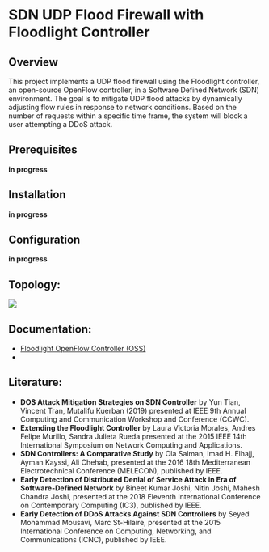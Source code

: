 # SDN UDP Flood Firewall with Floodlight Controller

## Overview

This project implements a UDP flood firewall using the Floodlight controller, an open-source OpenFlow controller, in a Software Defined Network (SDN) environment. The goal is to mitigate UDP flood attacks by dynamically adjusting flow rules in response to network conditions. Based on the number of requests within a specific time frame, the system will block a user attempting a DDoS attack.

## Prerequisites

**in progress**

## Installation

**in progress**

## Configuration

**in progress**

## Topology:

![](images/topologia.jpg)

## Documentation:

- [Floodlight OpenFlow Controller (OSS)](https://github.com/floodlight/floodlight#floodlight-openflow-controller-oss)
- 

## Literature:

- **DOS Attack Mitigation Strategies on SDN Controller** by Yun Tian, Vincent Tran, Mutalifu Kuerban (2019) presented at IEEE 9th Annual Computing and Communication Workshop and Conference (CCWC).
- **Extending the Floodlight Controller** by Laura Victoria Morales, Andres Felipe Murillo, Sandra Julieta Rueda presented at the 2015 IEEE 14th International Symposium on Network Computing and Applications.
- **SDN Controllers: A Comparative Study** by Ola Salman, Imad H. Elhajj, Ayman Kayssi, Ali Chehab, presented at the 2016 18th Mediterranean Electrotechnical Conference (MELECON), published by IEEE.
- **Early Detection of Distributed Denial of Service Attack in Era of Software-Defined Network** by Bineet Kumar Joshi, Nitin Joshi, Mahesh Chandra Joshi, presented at the 2018 Eleventh International Conference on Contemporary Computing (IC3), published by IEEE.
- **Early Detection of DDoS Attacks Against SDN Controllers** by Seyed Mohammad Mousavi, Marc St-Hilaire, presented at the 2015 International Conference on Computing, Networking, and Communications (ICNC), published by IEEE.

